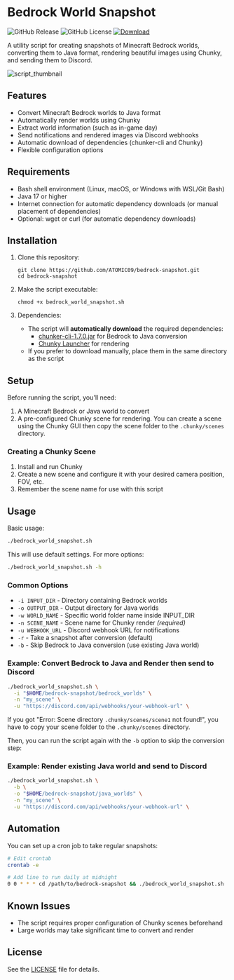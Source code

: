 # Bedrock World Snapshot

<p>
  <img alt="GitHub Release" src="https://img.shields.io/github/v/release/ATOMIC09/bedrock-snapshot">
  <img alt="GitHub License" src="https://img.shields.io/github/license/ATOMIC09/bedrock-snapshot">
  <a href="https://github.com/ATOMIC09/bedrock-snapshot/tags">
      <img alt="Download" src="https://img.shields.io/github/downloads/ATOMIC09/bedrock-snapshot/total" />
  </a>
</p>

A utility script for creating snapshots of Minecraft Bedrock worlds, converting them to Java format, rendering beautiful images using Chunky, and sending them to Discord.

![script_thumbnail](https://github.com/user-attachments/assets/63997db8-709b-48ed-ae8e-966a8e94b46e)

## Features

- Convert Minecraft Bedrock worlds to Java format
- Automatically render worlds using Chunky
- Extract world information (such as in-game day)
- Send notifications and rendered images via Discord webhooks
- Automatic download of dependencies (chunker-cli and Chunky)
- Flexible configuration options

## Requirements

- Bash shell environment (Linux, macOS, or Windows with WSL/Git Bash)
- Java 17 or higher
- Internet connection for automatic dependency downloads (or manual placement of dependencies)
- Optional: wget or curl (for automatic dependency downloads)

## Installation

1. Clone this repository:
   ```
   git clone https://github.com/ATOMIC09/bedrock-snapshot.git
   cd bedrock-snapshot
   ```

2. Make the script executable:
   ```
   chmod +x bedrock_world_snapshot.sh
   ```

3. Dependencies:
   - The script will **automatically download** the required dependencies:
     - [chunker-cli-1.7.0.jar](https://github.com/HiveGamesOSS/Chunker/releases/download/1.7.0/chunker-cli-1.7.0.jar) for Bedrock to Java conversion
     - [Chunky Launcher](https://chunky.llbit.se/) for rendering
   - If you prefer to download manually, place them in the same directory as the script

## Setup

Before running the script, you'll need:

1. A Minecraft Bedrock or Java world to convert
2. A pre-configured Chunky scene for rendering. You can create a scene using the Chunky GUI then copy the scene folder to the `.chunky/scenes` directory.

### Creating a Chunky Scene

1. Install and run Chunky
2. Create a new scene and configure it with your desired camera position, FOV, etc.
3. Remember the scene name for use with this script

## Usage

Basic usage:

```bash
./bedrock_world_snapshot.sh
```

This will use default settings. For more options:

```bash
./bedrock_world_snapshot.sh -h
```

### Common Options

- `-i INPUT_DIR` - Directory containing Bedrock worlds
- `-o OUTPUT_DIR` - Output directory for Java worlds
- `-w WORLD_NAME` - Specific world folder name inside INPUT_DIR
- `-n SCENE_NAME` - Scene name for Chunky render *(required)*
- `-u WEBHOOK_URL` - Discord webhook URL for notifications
- `-r` - Take a snapshot after conversion (default)
- `-b` - Skip Bedrock to Java conversion (use existing Java world)

### Example: Convert Bedrock to Java and Render then send to Discord

```bash
./bedrock_world_snapshot.sh \
  -i "$HOME/bedrock-snapshot/bedrock_worlds" \
  -n "my_scene" \
  -u "https://discord.com/api/webhooks/your-webhook-url" \

```

If you got "Error: Scene directory `.chunky/scenes/scene1` not found!", you have to copy your scene folder to the `.chunky/scenes` directory. 

Then, you can run the script again with the `-b` option to skip the conversion step:


### Example: Render existing Java world and send to Discord

```bash
./bedrock_world_snapshot.sh \
  -b \
  -o "$HOME/bedrock-snapshot/java_worlds" \
  -n "my_scene" \
  -u "https://discord.com/api/webhooks/your-webhook-url" \
```

## Automation

You can set up a cron job to take regular snapshots:

```bash
# Edit crontab
crontab -e

# Add line to run daily at midnight
0 0 * * * cd /path/to/bedrock-snapshot && ./bedrock_world_snapshot.sh
```

## Known Issues

- The script requires proper configuration of Chunky scenes beforehand
- Large worlds may take significant time to convert and render

## License

See the [LICENSE](LICENSE) file for details.
